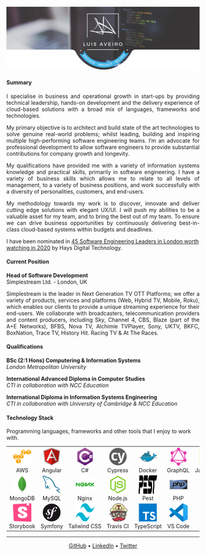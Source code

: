 <p align="center">
    <img title="Luis Aveiro | Discover • Innovate • Deliver" src="./images/header.png" />
</p>

#### Summary

<p align="justify">
I specialise in business and operational growth in start-ups by providing technical leadership, hands-on development and the delivery experience of cloud-based solutions with a broad mix of languages, frameworks and technologies.
</p>

<p align="justify">
My primary objective is to architect and build state of the art technologies to solve genuine real-world problems; whilst leading, building and inspiring multiple high-performing software engineering teams. I’m an advocate for professional development to allow software engineers to provide substantial contributions for company growth and longevity.
</p>

<p align="justify">
My qualifications have provided me with a variety of information systems knowledge and practical skills, primarily in software engineering. I have a variety of business skills which allows me to relate to all levels of management, to a variety of business positions, and work successfully with a diversity of personalities, customers, and end-users. 
</p>

<p align="justify">
My methodology towards my work is to discover, innovate and deliver cutting edge solutions with elegant UX/UI. I will push my abilities to be a valuable asset for my team, and to bring the best out of my team. To ensure we can drive business opportunities by continuously delivering best-in-class cloud-based systems within budgets and deadlines.
</p>

I have been nominated in [45 Software Engineering Leaders in London worth watching in 2020](https://www.linkedin.com/posts/luisaveiro_im-featured-in-45-software-engineering-leaders-activity-6728938988024995840-bw6H) by Hays Digital Technology.

#### Current Position

**Head of Software Development**  
Simplestream Ltd. - London, UK

<p align="justify">
Simplestream is the leader in Next Generation TV OTT Platforms; we offer a variety of products, services and platforms (Web, Hybrid TV, Mobile, Roku), which enables our clients to provide a unique streaming experience for their end-users. We collaborate with broadcasters, telecommunication providers and content producers, including Sky, Channel 4, CBS, Blaze (part of the A+E Networks), BFBS, Nova TV, Alchimie TVPlayer, Sony, UKTV, BKFC, BoxNation, Trace TV, History Hit. Racing TV & At The Races.
</p>

#### Qualifications

**BSc (2:1 Hons) Computering & Information Systems**  
*London Metropolitan University*

**International Advanced Diploma in Computer Studies**  
*CTI in collaboration with NCC Education*

**International Diploma in Information Systems Engineering**  
*CTI in collaboration with University of Cambridge & NCC Education*

#### Technology Stack

Programming languages, frameworks and other tools that I enjoy to work with.

<table>
    <tr>
        <td align="center" width="96">
            <a href="https://aws.amazon.com" target="_blank">
                <img src="./images/icons/amazonwebservices.svg" width="48" height="48" alt="Amazon Web Services" />
            </a>
            <br>AWS
        </td>
        <td align="center" width="96">
            <a href="https://angular.io" target="_blank">
                <img src="./images/icons/angularjs.svg" width="48" height="48" alt="Angular" />
            </a>
            <br>Angular
        </td>
        <td align="center" width="96">
            <a href="https://docs.microsoft.com/en-us/dotnet/csharp/" target="_blank">
                <img src="./images/icons/csharp.svg" width="48" height="48" alt="C#" />
            </a>
            <br>C#
        </td>
        <td align="center" width="96">
            <a href="https://www.cypress.io/" target="_blank">
                <img src="./images/icons/cypress.svg" width="48" height="48" alt="Cypress" />
            </a>
            <br>Cypress
        </td>
        <td align="center" width="96">
            <a href="https://www.docker.com" target="_blank">
                <img src="./images/icons/docker.svg" width="48" height="48" alt="Docker" />
            </a>
            <br>Docker
        </td>
        <td align="center" width="96">
            <a href="https://graphql.org" target="_blank">
                <img src="./images/icons/graphql.svg" width="48" height="48" alt="GraphQL" />
            </a>
            <br>GraphQL
        </td>
        <td align="center" width="96">
            <a href="https://www.javascript.com" target="_blank">
                <img src="./images/icons/javascript.svg" width="48" height="48" alt="JavaScript" />
            </a>
            <br>JavaScript
        </td>
        <td align="center" width="96">
            <a href="https://jestjs.io" target="_blank">
                <img src="./images/icons/jest.svg" width="48" height="48" alt="Jest" />
            </a>
            <br>Jest
        </td>
        <td align="center" width="96">
            <a href="https://laravel.com" target="_blank">
                <img src="./images/icons/laravel.svg" width="48" height="48" alt="Laravel" />
            </a>
            <br>Laravel
        </td>
    </tr>
    <tr>
        <td align="center" width="96">
            <a href="https://www.mongodb.com" target="_blank">
                <img src="./images/icons/mongodb.svg" width="48" height="48" alt="MongoDB" />
            </a>
            <br>MongoDB
        </td>
        <td align="center" width="96">
            <a href="https://www.mysql.com" target="_blank">
                <img src="./images/icons/mysql.svg" width="48" height="48" alt="MySQL" />
            </a>
            <br>MySQL
        </td>
        <td align="center" width="96">
            <a href="https://www.nginx.com" target="_blank">
                <img src="./images/icons/nginx.svg" width="48" height="48" alt="Nginx" />
            </a>
            <br>Nginx
        </td>
        <td align="center" width="96">
            <a href="https://nodejs.org" target="_blank">
                <img src="./images/icons/nodejs.svg" width="48" height="48" alt="Node.js" />
            </a>
            <br>Node.js
        </td>
        <td align="center" width="96">
            <a href="https://pestphp.com/" target="_blank">
                <img src="./images/icons/pest.svg" width="48" height="48" alt="Pest" />
            </a>
            <br>Pest
        </td>
        <td align="center" width="96">
            <a href="https://php.net" target="_blank">
                <img src="./images/icons/php.svg" width="48" height="48" alt="PHP" />
            </a>
            <br>PHP
        </td>
        <td align="center" width="96">
            <a href="https://www.python.org" target="_blank">
                <img src="./images/icons/python.svg" width="48" height="48" alt="Python" />
            </a>
            <br>Python
        </td>
        <td align="center" width="96">
            <a href="https://redis.io" target="_blank">
                <img src="./images/icons/redis.svg" width="48" height="48" alt="Redis" />
            </a>
            <br>Redis
        </td>
        <td align="center" width="96">
            <a href="https://sentry.io" target="_blank">
                <img src="./images/icons/sentry.svg" width="48" height="48" alt="Sentry" />
            </a>
            <br>Sentry
        </td>
    </tr>
    <tr>
        <td align="center" width="96">
            <a href="https://storybook.js.org" target="_blank">
                <img src="./images/icons/storybook.svg" width="48" height="48" alt="Storybook" />
            </a>
            <br>Storybook
        </td>
        <td align="center" width="96">
            <a href="https://symfony.com" target="_blank">
                <img src="./images/icons/symfony.svg" width="48" height="48" alt="Symfony" />
            </a>
            <br>Symfony
        </td>
        <td align="center" width="96">
            <a href="https://www.travis-ci.com" target="_blank">
                <img src="./images/icons/tailwindcss.svg" width="48" height="48" alt="Tailwind CSS" />
            </a>
            <br>Tailwind&nbsp;CSS
        </td>
        <td align="center" width="96">
            <a href="https://tailwindcss.com" target="_blank">
                <img src="./images/icons/travis.svg" width="48" height="48" alt="Travis CI" />
            </a>
            <br>Travis&nbsp;CI
        </td>
        <td align="center" width="96">
            <a href="https://www.typescriptlang.org" target="_blank">
                <img src="./images/icons/typescript.svg" width="48" height="48" alt="TypeScript" />
            </a>
            <br>TypeScript
        </td>
        <td align="center" width="96">
            <a href="https://code.visualstudio.com" target="_blank">
                <img src="./images/icons/vscode.svg" width="48" height="48" alt="VS Code" />
            </a>
            <br>VS&nbsp;Code
        </td>
        <td align="center" width="96">
            <a href="https://vuejs.org" target="_blank">
                <img src="./images/icons/vuejs.svg" width="48" height="48" alt="Vue.js" />
            </a>
            <br>Vue.js
        </td>
        <td align="center" width="96">
            <a href="https://webpack.js.org" target="_blank">
                <img src="./images/icons/webpack.svg" width="48" height="48" alt="Webpack" />
            </a>
            <br>Webpack
        </td>
        <td align="center" width="96">
            <a href="https://yarnpkg.com" target="_blank">
                <img src="./images/icons/yarn.svg" width="48" height="48" alt="Yarn" />
            </a>
            <br>Yarn
        </td>
    </tr>
    
</table>

---

<p align="center">
  <a href="http://github.com/luisaveiro" target="_blank">GitHub</a> •
  <a href="https://uk.linkedin.com/in/luisaveiro" target="_blank">LinkedIn</a> •
  <a href="https://twitter.com/luisdeaveiro" target="_blank">Twitter</a>
</p>
